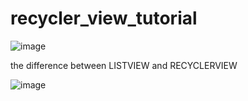 # recycler_view_tutorial

![image](https://user-images.githubusercontent.com/113818771/191657674-fdafc279-cf65-4709-86ad-2c10aa817b66.png)

the difference between  LISTVIEW and RECYCLERVIEW

![image](https://user-images.githubusercontent.com/113818771/191657811-5df3ade4-aa01-49eb-bd3a-5586194fdf23.png)

